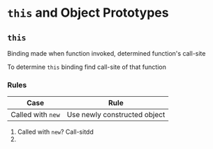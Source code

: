 # `this` and Object Prototypes

## `this`
Binding made when function invoked, determined function's call-site

To determine `this` binding find call-site of that function

### Rules
|Case               | Rule           |
|-------------------|----------------|
| Called with `new` | Use newly constructed object |

1. Called with `new`? Call-sitdd
1. 

